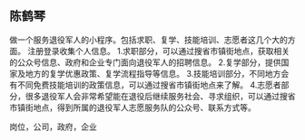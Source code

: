 ## 陈鹤琴

做一个服务退役军人的小程序。包括求职、复学、技能培训、志愿者这几个大的方面。
注册登录收集个人信息。
1.求职部分，可以通过搜省市镇街地点，获取相关的公众号信息、政府和企业专门面向退役军人的招聘信息。
2.复学部分，提供国家及地方的复学优惠政策、复学流程指导等信息。
3.技能培训部分，不同地方会有不同免费技能培训的政策信息，可以通过搜省市镇街地点来了解。
4.志愿者部分，很多退役军人会非常希望能在退役后继续服务社会、寻求组织，可以通过搜省市镇街地点，得到所属的退役军人志愿服务队的公众号、联系方式等。



岗位，公司，政府，企业

